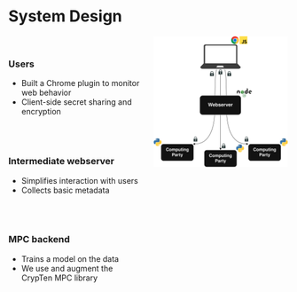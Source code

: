 # System Design

<div style="display: flex; align-items: flex-start; justify-content: space-between;">
<div style="flex: 1; padding-right: 20px;">

<br>

<h3 v-click="2">Users</h3>
<ul>
  <li v-click="3">Built a Chrome plugin to monitor web behavior</li>
  <li v-click="4">Client-side secret sharing and encryption</li>
</ul>

<br>
<br>

<h3 v-click="5">Intermediate webserver</h3>
<ul>
  <li v-click="6">Simplifies interaction with users</li>
  <li v-click="7">Collects basic metadata</li>
</ul>

<br>
<br>

<h3 v-click="8">MPC backend</h3>
<ul>
  <li v-click="9">Trains a model on the data</li>
  <li v-click="10">We use and augment the CrypTen MPC library</li>
</ul>

</div>
<div style="flex: 1; text-align: right;" v-click="1">
<img src="../../figures/system-design.png" alt="System Design Diagram" style="max-width: 100%; height: auto;">
</div>
</div>

<SlideCurrentNo class="absolute bottom-8 right-10"/>
